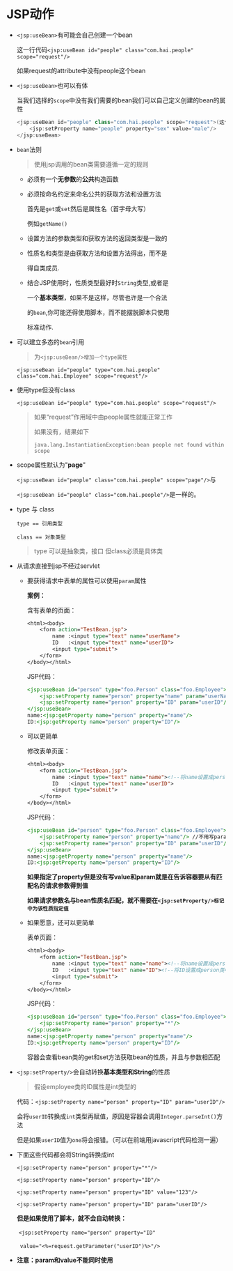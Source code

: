 # JSP动作

* `<jsp:useBean>`有可能会自己创建一个bean

  这一行代码`<jsp:useBean id="people" class="com.hai.people" scope="request"/>`

  如果request的attribute中没有people这个bean

* `<jsp:useBean>`也可以有体

  当我们选择的`scope`中没有我们需要的bean我们可以自己定义创建的bean的属性

  ```java
  <jsp:useBean id="people" class="com.hai.people" scope="request">(这个地方没有/)
      <jsp:setProperty name="people" property="sex" value="male"/>
  </jsp:useBean>
  ```

* `bean`法则

  > 使用jsp调用的bean类需要遵循一定的规则

  * 必须有一个**无参数**的**公共**构造函数

  * 必须按命名约定来命名公共的获取方法和设置方法

    首先是`get`或`set`然后是属性名（首字母大写）

    例如`getName()`

  * 设置方法的参数类型和获取方法的返回类型是一致的

  * 性质名和类型是由获取方法和设置方法得出，而不是

    得自类成员.

  * 结合JSP使用时，性质类型最好时`String`类型,或者是

    一个**基本类型**，如果不是这样，尽管也许是一个合法

    的`bean`,你可能还得使用脚本，而不能摆脱脚本只使用

    标准动作.

* 可以建立多态的`bean`引用

  > 为`<jsp:useBean/>增加一个type属性`

  `<jsp:useBean id="people" type="com.hai.people" class="com.hai.Employee" scope="request"/>`

* 使用type但没有class

  `<jsp:useBean id="people" type="com.hai.people" scope="request"/>`

  > 如果“request”作用域中由people属性就能正常工作
  >
  > 如果没有，结果如下
  >
  > `java.lang.InstantiationException:bean people not found within scope`

* scope属性默认为"**page**"

  `<jsp:useBean id="people" class="com.hai.people" scope="page"/>`与

  `<jsp:useBean id="people" class="com.hai.people"/>`是一样的。

* type 与 class 

  `type == 引用类型`

  `class == 对象类型`

  > type 可以是抽象类，接口 但class必须是具体类

* 从请求直接到jsp不经过servlet

  * 要获得请求中表单的属性可以使用`param`属性

    **案例：**

    含有表单的页面：

    ```jsp
    <html><body>        
        <form action="TestBean.jsp">
            name :<input type="text" name="userName">
            ID	 :<input type="text" name="userID">
            <input type="submit">
        </form>
    </body></html> 
    ```

    JSP代码：

    ```jsp
    <jsp:useBean id="person" type="foo.Person" class="foo.Employee">
    	<jsp:setProperty name="person" property="name" param="userName"/>
        <jsp:setProperty name="person" property="ID" param="userID"/>
    </jsp:useBean>
    name:<jsp:getProperty name="person" property="name"/>
    ID:<jsp:getProperty name="person" property="ID"/>
    ```

  * 可以更简单

    修改表单页面：

    ```jsp
    <html><body>        
        <form action="TestBean.jsp">
            name :<input type="text" name="name"><!--将name设置成person类中的属性名-->
            ID	 :<input type="text" name="userID">
            <input type="submit">
        </form>
    </body></html> 
    ```

    JSP代码：

    ```jsp
    <jsp:useBean id="person" type="foo.Person" class="foo.Employee">
    	<jsp:setProperty name="person" property="name"/> //不用写param
        <jsp:setProperty name="person" property="ID" param="userID"/>
    </jsp:useBean>
    name:<jsp:getProperty name="person" property="name"/>
    ID:<jsp:getProperty name="person" property="ID"/>
    ```

    **如果指定了property但是没有写value和param就是在告诉容器要从有匹配名的请求参数得到值**

    **如果请求参数名与bean性质名匹配，就不需要在`<jsp:setProperty/>标记中为该性质指定值`**

  * 如果愿意，还可以更简单

    表单页面：

    ```jsp
    <html><body>        
        <form action="TestBean.jsp">
            name :<input type="text" name="name"><!--将name设置成person类中的属性名-->
            ID	 :<input type="text" name="ID"><!--将ID设置成person类中的属性名-->
            <input type="submit">
        </form>
    </body></html> 
    ```

    JSP代码：

    ```jsp
    <jsp:useBean id="person" type="foo.Person" class="foo.Employee">
    	<jsp:setProperty name="person" property="*"/>
    </jsp:useBean>
    name:<jsp:getProperty name="person" property="name"/>
    ID:<jsp:getProperty name="person" property="ID"/>
    ```

    容器会查看bean类的get和set方法获取bean的性质，并且与参数相匹配

* `<jsp:setProperty/>`会自动转换**基本类型和String**的性质

  > 假设employee类的ID属性是int类型的

  代码：`<jsp:setProperty name="person" property="ID" param="userID"/>`

  会将`userID`转换成`int`类型再赋值，原因是容器会调用`Integer.parseInt()`方法

  但是如果`userID`值为`one`将会报错。（可以在前端用javascript代码检测一遍）

* 下面这些代码都会将String转换成int

  `<jsp:setProperty name="person" property="*"/>`

  `<jsp:setProperty name="person" property="ID"/>`

  `<jsp:setProperty name="person" property="ID" value="123"/>`

  `<jsp:setProperty name="person" property="ID" param="userID"/>`

  **但是如果使用了脚本，就不会自动转换：**

  ​	`<jsp:setProperty name="person" property="ID"`

  ​	` value="<%=request.getParameter("userID")%>"/>`

* **注意：param和value不能同时使用**

